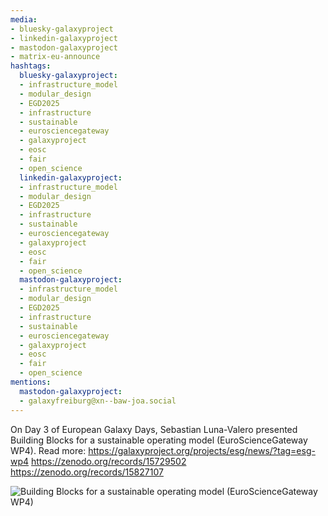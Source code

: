 ```yaml
---
media:
- bluesky-galaxyproject
- linkedin-galaxyproject
- mastodon-galaxyproject
- matrix-eu-announce
hashtags:
  bluesky-galaxyproject:
  - infrastructure_model
  - modular_design
  - EGD2025
  - infrastructure
  - sustainable
  - eurosciencegateway
  - galaxyproject
  - eosc
  - fair
  - open_science
  linkedin-galaxyproject:
  - infrastructure_model
  - modular_design
  - EGD2025
  - infrastructure
  - sustainable
  - eurosciencegateway
  - galaxyproject
  - eosc
  - fair
  - open_science
  mastodon-galaxyproject:
  - infrastructure_model
  - modular_design
  - EGD2025
  - infrastructure
  - sustainable
  - eurosciencegateway
  - galaxyproject
  - eosc
  - fair
  - open_science
mentions:
  mastodon-galaxyproject:
  - galaxyfreiburg@xn--baw-joa.social
---
```


On Day 3 of European Galaxy Days, Sebastian Luna-Valero presented Building Blocks for a sustainable operating model (EuroScienceGateway WP4).
Read more: https://galaxyproject.org/projects/esg/news/?tag=esg-wp4
https://zenodo.org/records/15729502
https://zenodo.org/records/15827107

![Building Blocks for a sustainable operating model (EuroScienceGateway WP4)](IMAGE_URL_HERE)